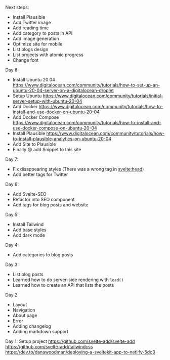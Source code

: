 Next steps:
* Install Plausible 
* Add Twitter image
* Add reading time
* Add category to posts in API
* Add image generation
* Optimize site for mobile
* List blogs design
* List projects with atomic progress
* Change font

Day 8:
* Install Ubuntu 20.04 https://www.digitalocean.com/community/tutorials/how-to-set-up-an-ubuntu-20-04-server-on-a-digitalocean-droplet
* Setup Ubuntu https://www.digitalocean.com/community/tutorials/initial-server-setup-with-ubuntu-20-04
* Add Docker https://www.digitalocean.com/community/tutorials/how-to-install-and-use-docker-on-ubuntu-20-04
* Add Docker Compose https://www.digitalocean.com/community/tutorials/how-to-install-and-use-docker-compose-on-ubuntu-20-04
* Install Plausible https://www.digitalocean.com/community/tutorials/how-to-install-plausible-analytics-on-ubuntu-20-04
* Add Site to Plausible
* Finally 😅 add Snippet to this site

Day 7:
* Fix disappearing styles (There was a wrong tag in <svelte:head>)
* Add better tags for Twitter

Day 6:
* Add Svelte-SEO
* Refactor into SEO component
* Add tags for blog posts and website

Day 5:
* Install Tailwind
* Add base styles
* Add dark mode

Day 4: 
* Add categories to blog posts

Day 3:
* List blog posts
* Learned how to do server-side rendering with `load()`
* Learned how to create an API that lists the posts

Day 2:
* Layout
* Navigation
* About page
* Error
* Adding changelog
* Adding markdown support

Day 1: Setup project
https://github.com/svelte-add/svelte-add
https://github.com/svelte-add/tailwindcss
https://dev.to/danawoodman/deploying-a-sveltekit-app-to-netlify-5dc3
